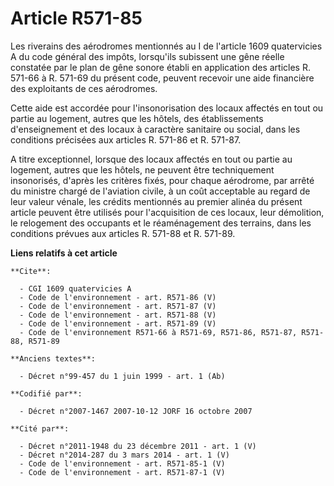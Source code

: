 # Article R571-85

Les riverains des aérodromes mentionnés au I de l'article 1609 quatervicies A du code général des impôts, lorsqu'ils
subissent une gêne réelle constatée par le plan de gêne sonore établi en application des articles R. 571-66 à R. 571-69 du
présent code, peuvent recevoir une aide financière des exploitants de ces aérodromes.

Cette aide est accordée pour l'insonorisation des locaux affectés en tout ou partie au logement, autres que les hôtels, des
établissements d'enseignement et des locaux à caractère sanitaire ou social, dans les conditions précisées aux articles R.
571-86 et R. 571-87.

A titre exceptionnel, lorsque des locaux affectés en tout ou partie au logement, autres que les hôtels, ne peuvent être
techniquement insonorisés, d'après les critères fixés, pour chaque aérodrome, par arrêté du ministre chargé de l'aviation
civile, à un coût acceptable au regard de leur valeur vénale, les crédits mentionnés au premier alinéa du présent article
peuvent être utilisés pour l'acquisition de ces locaux, leur démolition, le relogement des occupants et le réaménagement des
terrains, dans les conditions prévues aux articles R. 571-88 et R. 571-89.

**Liens relatifs à cet article**

	**Cite**:

	  - CGI 1609 quatervicies A
	  - Code de l'environnement - art. R571-86 (V)
	  - Code de l'environnement - art. R571-87 (V)
	  - Code de l'environnement - art. R571-88 (V)
	  - Code de l'environnement - art. R571-89 (V)
	  - Code de l'environnement R571-66 à R571-69, R571-86, R571-87, R571-88, R571-89

	**Anciens textes**:

	  - Décret n°99-457 du 1 juin 1999 - art. 1 (Ab)

	**Codifié par**:

	  - Décret n°2007-1467 2007-10-12 JORF 16 octobre 2007

	**Cité par**:

	  - Décret n°2011-1948 du 23 décembre 2011 - art. 1 (V)
	  - Décret n°2014-287 du 3 mars 2014 - art. 1 (V)
	  - Code de l'environnement - art. R571-85-1 (V)
	  - Code de l'environnement - art. R571-87-1 (V)
